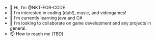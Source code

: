 - 👋 Hi, I’m @NKT-FOR-CODE
- 👀 I’m interested in coding (duh!), music, and videogames!
- 🌱 I’m currently learning java and C#
- 💞️ I’m looking to collaborate on game development and any projects in general.
- 📫 How to reach me (TBD)

<!---
NKT-FOR-CODE/NKT-FOR-CODE is a ✨ special ✨ repository because its `README.md` (this file) appears on your GitHub profile.
You can click the Preview link to take a look at your changes.
--->
